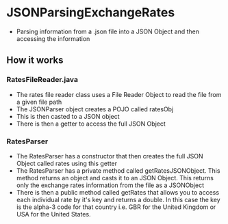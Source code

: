 # JSONParsingExchangeRates

* Parsing information from a .json file into a JSON Object and then accessing the information

## How it works

### RatesFileReader.java

* The rates file reader class uses a File Reader Object to read the file from a given file path
* The JSONParser object creates a POJO called ratesObj 
* This is then casted to a JSON object
* There is then a getter to access the full JSON Object

### RatesParser

* The RatesParser has a constructor that then creates the full JSON Object called rates using this getter
* The RatesParser has a private method called getRatesJSONObject. This method returns an object and casts it to an JSON Object. This returns only the exchange rates information from the file as a JSONObject
* There is then a public method called getRates that allows you to access each individual rate by it's key and returns a double. In this case the key is the alpha-3 code for that country i.e. GBR for the United Kingdom or USA for the United States.

